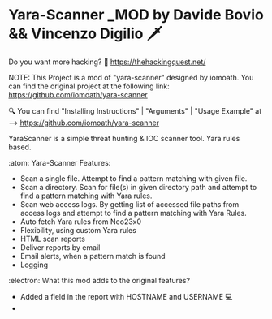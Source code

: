 # Yara-Scanner _MOD by Davide Bovio && Vincenzo Digilio :dagger: 

Do you want more hacking? :bow_and_arrow: https://thehackingquest.net/

NOTE: This Project is a mod of "yara-scanner" designed by iomoath. You can find the original project at the following link: https://github.com/iomoath/yara-scanner

:mag: You can find "Installing Instructions" | "Arguments" | "Usage Example" at --> https://github.com/iomoath/yara-scanner

YaraScanner is a simple threat hunting & IOC scanner tool. Yara rules based.

:atom: Yara-Scanner Features:

- Scan a single file. Attempt to find a pattern matching with given file.
- Scan a directory. Scan for file(s) in given directory path and attempt to find a pattern matching with Yara rules.
- Scan web access logs. By getting list of accessed file paths from access logs and attempt to find a pattern matching with Yara Rules.
- Auto fetch Yara rules from Neo23x0
- Flexibility, using custom Yara rules
- HTML scan reports
- Deliver reports by email
- Email alerts, when a pattern match is found
- Logging

:electron: What this mod adds to the original features?

- Added a field in the report with HOSTNAME and USERNAME :computer:
- 

